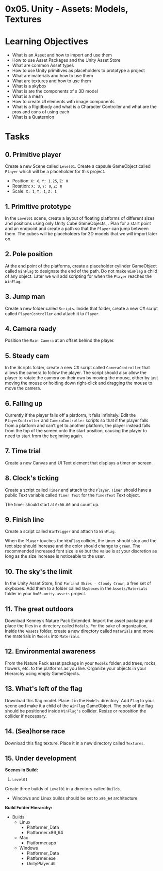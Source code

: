 # 0x05. Unity - Assets: Models, Textures

# Learning Objectives

* What is an Asset and how to import and use them
* How to use Asset Packages and the Unity Asset Store
* What are common Asset types
* How to use Unity primitives as placeholders to prototype a project
* What are materials and how to use them
* What are textures and how to use them
* What is a skybox
* What is are the components of a 3D model
* What is a mesh
* How to create UI elements with image components
* What is a Rigidbody and what is a Character Controller and what are the pros and cons of using each
* What is a Quaternion


# Tasks

## 0. Primitive player 
Create a new Scene called ```Level01```. Create a capsule GameObject called ```Player``` which will be a placeholder for this project.

* Position: ```X: 0```, ```Y: 1.25```, ```Z: 0```
* Rotation: ```X: 0```, ```Y: 0```, ```Z: 0```
* Scale: ```X: 1```, ```Y: 1```, ```Z: 1```

## 1. Primitive prototype 
In the ```Level01``` scene, create a layout of floating platforms of different sizes and positions using only Unity Cube GameObjects, . Plan for a start point and an endpoint and create a path so that the ```Player``` can jump between them. The cubes will be placeholders for 3D models that we will import later on.

## 2. Pole position 
At the end point of the platforms, create a placeholder cylinder GameObject called ```WinFlag``` to designate the end of the path. Do not make ```WinFlag``` a child of any object. Later we will add scripting for when the ```Player``` reaches the ```WinFlag```.

## 3. Jump man 
Create a new folder called ```Scripts```. Inside that folder, create a new C# script called ```PlayerController``` and attach it to ```Player```.

## 4. Camera ready 
Position the ```Main Camera``` at an offset behind the player.

## 5. Steady cam 
In the Scripts folder, create a new C# script called ```CameraController``` that allows the camera to follow the player. The script should also allow the player to rotate the camera on their own by moving the mouse, either by just moving the mouse or holding down right-click and dragging the mouse to move the camera.

## 6. Falling up 
Currently if the player falls off a platform, it falls infinitely. Edit the ```PlayerController``` and ```CameraController``` scripts so that if the player falls from a platform and can’t get to another platform, the player instead falls from the top of the screen onto the start position, causing the player to need to start from the beginning again.

## 7. Time trial 
Create a new Canvas and UI Text element that displays a timer on screen.

## 8. Clock's ticking 
Create a script called ```Timer``` and attach to the ```Player```. ```Timer``` should have a public Text variable called ```Timer Text``` for the ```TimerText``` Text object.

The timer should start at ```0:00.00``` and count up.

## 9. Finish line 
Create a script called ```WinTrigger``` and attach to ```WinFlag```.

When the ```Player``` touches the ```WinFlag``` collider, the timer should stop and the text size should increase and the color should change to ```green```. The recommended increased font size is ```60``` but the value is at your discretion as long as the size increase is noticeable to the user.

## 10. The sky's the limit 
In the Unity Asset Store, find ```Farland Skies - Cloudy Crown```, a free set of skyboxes. Add them to a folder called ```Skyboxes``` in the ```Assets/Materials``` folder in your ```0x05-unity-assets``` project.

## 11. The great outdoors 
Download Kenney’s Nature Pack Extended. Import the asset package and place the files in a directory called ```Models```. For the sake of organization, inside the ```Assets``` folder, create a new directory called ```Materials``` and move the materials in ```Models``` into ```Materials```.

## 12. Environmental awareness 
From the Nature Pack asset package in your ```Models``` folder, add trees, rocks, flowers, etc. to the platforms as you like. Organize your objects in your Hierarchy using empty GameObjects.

## 13. What's left of the flag 
Download this flag model. Place it in the ```Models``` directory. Add ```Flag``` to your scene and make it a child of the ```WinFlag``` GameObject. The pole of the flag should be positioned inside ```WinFlag‘s``` collider. Resize or reposition the collider if necessary.

## 14. (Sea)horse race 
Download this flag texture. Place it in a new directory called ```Textures```.

## 15. Under development 
**Scenes in Build:**

1. ```Level01```

Create three builds of ```Level01``` in a directory called ```Builds```.

 * Windows and Linux builds should be set to ```x86_64``` architecture

**Build Folder Hierarchy:**

* Builds
  * Linux
    * Platformer_Data
    * Platformer.x86_64
  * Mac
    * Platformer.app
  * Windows
    * Platformer_Data
    * Platformer.exe
    * UnityPlayer.dll
